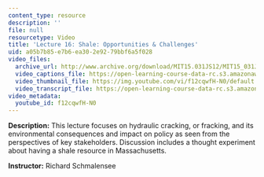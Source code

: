 ```yaml
---
content_type: resource
description: ''
file: null
resourcetype: Video
title: 'Lecture 16: Shale: Opportunities & Challenges'
uid: a05b7b85-e7b6-ea30-2e92-79bbf6a5f028
video_files:
  archive_url: http://www.archive.org/download/MIT15.031JS12/MIT15_031JS12_lec16_300k.mp4
  video_captions_file: https://open-learning-course-data-rc.s3.amazonaws.com/15-031j-energy-decisions-markets-and-policies-spring-2012/e0765ea1f63951ed8fb3c4ceb3e8b8db_f12cqwfH-N0.vtt
  video_thumbnail_file: https://img.youtube.com/vi/f12cqwfH-N0/default.jpg
  video_transcript_file: https://open-learning-course-data-rc.s3.amazonaws.com/15-031j-energy-decisions-markets-and-policies-spring-2012/bb28084e8f44b130002a19e20d56f392_f12cqwfH-N0.pdf
video_metadata:
  youtube_id: f12cqwfH-N0
---
```


**Description:** This lecture focuses on hydraulic cracking, or fracking, and its environmental consequences and impact on policy as seen from the perspectives of key stakeholders. Discussion includes a thought experiment about having a shale resource in Massachusetts.

**Instructor:** Richard Schmalensee